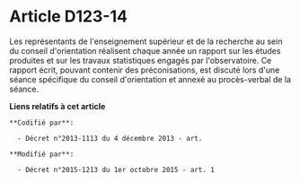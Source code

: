 # Article D123-14

Les représentants de l'enseignement supérieur et de la recherche au sein du conseil d'orientation réalisent chaque année un
rapport sur les études produites et sur les travaux statistiques engagés par l'observatoire. Ce rapport écrit, pouvant
contenir des préconisations, est discuté lors d'une séance spécifique du conseil d'orientation et annexé au procès-verbal de
la séance.

**Liens relatifs à cet article**

	**Codifié par**:

	  - Décret n°2013-1113 du 4 décembre 2013 - art.

	**Modifié par**:

	  - Décret n°2015-1213 du 1er octobre 2015 - art. 1
